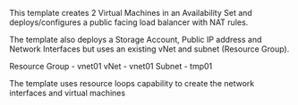 This template creates 2 Virtual Machines in an Availability Set and deploys/configures a public facing 
load balancer with NAT rules. 

The template also deploys a Storage Account, Public IP address and Network Interfaces but uses an existing vNet and subnet (Resource Group).

Resource Group - vnet01
vNet - vnet01
Subnet - tmp01

The template uses resource loops capability to create the network interfaces and virtual machines

